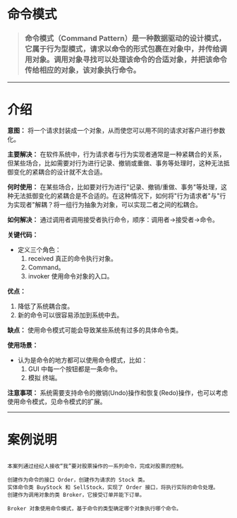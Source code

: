 # 命令模式



> ### 命令模式（Command Pattern）是一种数据驱动的设计模式，它属于行为型模式，请求以命令的形式包裹在对象中，并传给调用对象。调用对象寻找可以处理该命令的合适对象，并把该命令传给相应的对象，该对象执行命令。





------



# 介绍

**意图：** 将一个请求封装成一个对象，从而使您可以用不同的请求对客户进行参数化。

**主要解决：** 在软件系统中，行为请求者与行为实现者通常是一种紧耦合的关系，但某些场合，比如需要对行为进行记录、撤销或重做、事务等处理时，这种无法抵御变化的紧耦合的设计就不太合适。

**何时使用：** 在某些场合，比如要对行为进行"记录、撤销/重做、事务"等处理，这种无法抵御变化的紧耦合是不合适的。在这种情况下，如何将"行为请求者"与"行为实现者"解耦？将一组行为抽象为对象，可以实现二者之间的松耦合。

**如何解决：** 通过调用者调用接受者执行命令，顺序：调用者→接受者→命令。

**关键代码：** 

- 定义三个角色：
  1. received 真正的命令执行对象。
  2. Command。
  3. invoker 使用命令对象的入口。

**优点：**  

1. 降低了系统耦合度。 
2. 新的命令可以很容易添加到系统中去。

**缺点：** 使用命令模式可能会导致某些系统有过多的具体命令类。

**使用场景：** 

- 认为是命令的地方都可以使用命令模式，比如： 
  1. GUI 中每一个按钮都是一条命令。 
  2. 模拟 终端。

**注意事项：** 系统需要支持命令的撤销(Undo)操作和恢复(Redo)操作，也可以考虑使用命令模式，见命令模式的扩展。

---------

# 案例说明

```text

本案列通过经纪人接收“我”要对股票操作的一系列命令，完成对股票的控制。

创建作为命令的接口 Order，创建作为请求的 Stock 类。
实体命令类 BuyStock 和 SellStock，实现了 Order 接口，将执行实际的命令处理。
创建作为调用对象的类 Broker，它接受订单并能下订单。

Broker 对象使用命令模式，基于命令的类型确定哪个对象执行哪个命令。

```